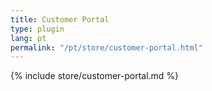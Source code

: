 ```yaml
---
title: Customer Portal
type: plugin
lang: pt
permalink: "/pt/store/customer-portal.html"
---
```


{% include store/customer-portal.md %}
